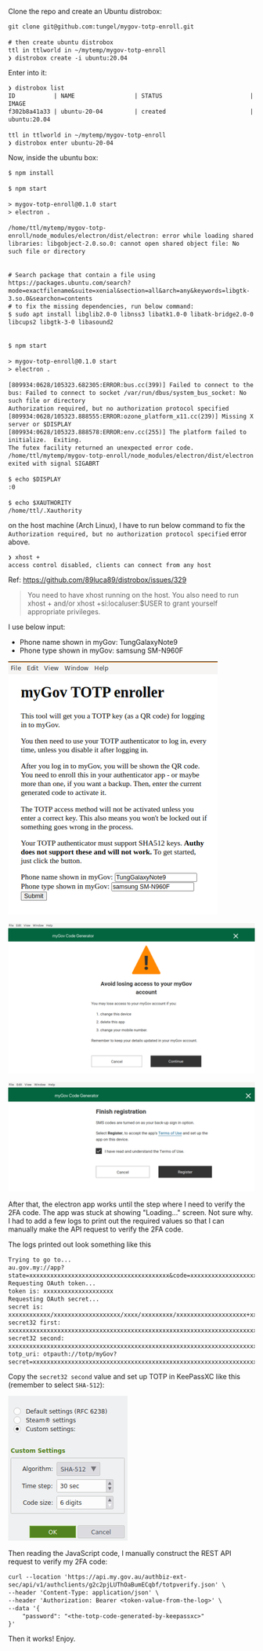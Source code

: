 Clone the repo and create an Ubuntu distrobox:

```
git clone git@github.com:tungel/mygov-totp-enroll.git

# then create ubuntu distrobox
ttl in ttlworld in ~/mytemp/mygov-totp-enroll
❯ distrobox create -i ubuntu:20.04
```

Enter into it:

```
❯ distrobox list
ID           | NAME                 | STATUS                         | IMAGE
f302b8a41a33 | ubuntu-20-04         | created                        | ubuntu:20.04

ttl in ttlworld in ~/mytemp/mygov-totp-enroll
❯ distrobox enter ubuntu-20-04
```

Now, inside the ubuntu box:

```
$ npm install

$ npm start

> mygov-totp-enroll@0.1.0 start
> electron .

/home/ttl/mytemp/mygov-totp-enroll/node_modules/electron/dist/electron: error while loading shared libraries: libgobject-2.0.so.0: cannot open shared object file: No such file or directory


# Search package that contain a file using https://packages.ubuntu.com/search?mode=exactfilename&suite=xenial&section=all&arch=any&keywords=libgtk-3.so.0&searchon=contents
# to fix the missing dependencies, run below command:
$ sudo apt install libglib2.0-0 libnss3 libatk1.0-0 libatk-bridge2.0-0 libcups2 libgtk-3-0 libasound2


$ npm start

> mygov-totp-enroll@0.1.0 start
> electron .

[809934:0628/105323.682305:ERROR:bus.cc(399)] Failed to connect to the bus: Failed to connect to socket /var/run/dbus/system_bus_socket: No such file or directory
Authorization required, but no authorization protocol specified
[809934:0628/105323.888555:ERROR:ozone_platform_x11.cc(239)] Missing X server or $DISPLAY
[809934:0628/105323.888578:ERROR:env.cc(255)] The platform failed to initialize.  Exiting.
The futex facility returned an unexpected error code.
/home/ttl/mytemp/mygov-totp-enroll/node_modules/electron/dist/electron exited with signal SIGABRT

$ echo $DISPLAY
:0

$ echo $XAUTHORITY
/home/ttl/.Xauthority
```

on the host machine (Arch Linux), I have to run below command to fix the `Authorization required, but no authorization protocol specified`
error above.

```
❯ xhost +
access control disabled, clients can connect from any host
```

Ref: https://github.com/89luca89/distrobox/issues/329

> You need to have xhost running on the host. You also need to run xhost + and/or xhost +si:localuser:$USER to grant yourself appropriate privileges.


I use below input:


- Phone name shown in myGov: TungGalaxyNote9
- Phone type shown in myGov: samsung SM-N960F

![](images/2023-06-28-mygov-totp-01.png)

![](images/2023-06-28-mygov-totp-02.png)

![](images/2023-06-28-mygov-totp-03.png)

After that, the electron app works until the step where I need to verify the 2FA
code. The app was stuck at showing "Loading..." screen. Not sure why. I had to add
a few logs to print out the required values so that I can manually make the API
request to verify the 2FA code.


The logs printed out look something like this

```
Trying to go to...
au.gov.my://app?state=xxxxxxxxxxxxxxxxxxxxxxxxxxxxxxxxxxxxxxxx&code=xxxxxxxxxxxxxxxxxxxxxxxxxxxxxx
Requesting OAuth token...
token is: xxxxxxxxxxxxxxxxxxxx
Requesting OAuth secret...
secret is: xxxxxxxxxxxx/xxxxxxxxxxxxxxxxxxx/xxxx/xxxxxxxxx/xxxxxxxxxxxxxxxxxxxx+xxxxxxxxxxxxxxxxx==
secret32 first: xxxxxxxxxxxxxxxxxxxxxxxxxxxxxxxxxxxxxxxxxxxxxxxxxxxxxxxxxxxxxxxxxxxxxxxxxxxxxxxxxxxxxxxxxxxxxxxxxxxxxxx=
secret32 second: xxxxxxxxxxxxxxxxxxxxxxxxxxxxxxxxxxxxxxxxxxxxxxxxxxxxxxxxxxxxxxxxxxxxxxxxxxxxxxxxxxxxxxxxxxxxxxxxxxxxxxx
totp_uri: otpauth://totp/myGov?secret=xxxxxxxxxxxxxxxxxxxxxxxxxxxxxxxxxxxxxxxxxxxxxxxxxxxxxxxxxxxxxxxxxxxxxxxxxxxxxxxxxxxxxxxxxxxxxxxxxxxxxxx&algorithm=SHA512
```

Copy the `secret32 second` value and set up TOTP in KeePassXC like this
(remember to select `SHA-512`):

![](images/2023-06-28-mygov-keepassxc-sha512.png)


Then reading the JavaScript code, I manually construct the REST API request to
verify my 2FA code:

```
curl --location 'https://api.my.gov.au/authbiz-ext-sec/api/v1/authclients/g2c2pjLUThOaBumECqbf/totpverify.json' \
--header 'Content-Type: application/json' \
--header 'Authorization: Bearer <token-value-from-the-log>' \
--data '{
    "password": "<the-totp-code-generated-by-keepassxc>"
}'
```

Then it works! Enjoy.

